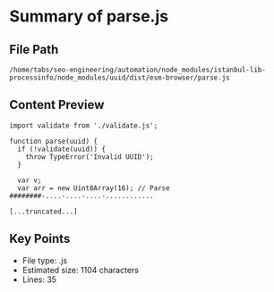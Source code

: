 # Summary of parse.js
  
## File Path
`/home/tabs/seo-engineering/automation/node_modules/istanbul-lib-processinfo/node_modules/uuid/dist/esm-browser/parse.js`

## Content Preview
```
import validate from './validate.js';

function parse(uuid) {
  if (!validate(uuid)) {
    throw TypeError('Invalid UUID');
  }

  var v;
  var arr = new Uint8Array(16); // Parse ########-....-....-....-............

[...truncated...]
```

## Key Points
- File type: .js
- Estimated size: 1104 characters
- Lines: 35
